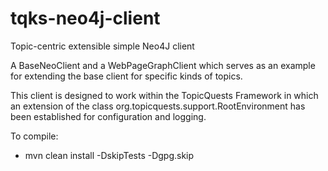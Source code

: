 # tqks-neo4j-client
Topic-centric extensible simple Neo4J client

A BaseNeoClient and a WebPageGraphClient which serves as an example for extending the base client for specific kinds of topics.

This client is designed to work within the TopicQuests Framework in which an extension of the class org.topicquests.support.RootEnvironment has been established for configuration and logging.

To compile:
* mvn clean install -DskipTests -Dgpg.skip
